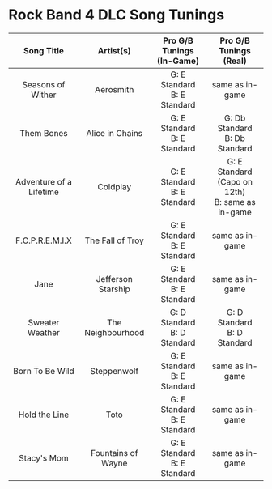 # Rock Band 4 DLC Song Tunings

| Song Title | Artist(s) | Pro G/B Tunings (In-Game) | Pro G/B Tunings (Real) |
| :--------: | :-------: | :---------------: | :------------: |
| Seasons of Wither | Aerosmith | G: E Standard<br>B: E Standard | same as in-game |
| Them Bones | Alice in Chains | G: E Standard<br>B: E Standard | G: Db Standard<br> B: Db Standard |
| Adventure of a Lifetime | Coldplay | G: E Standard<br>B: E Standard | G: E Standard (Capo on 12th)<br>B: same as in-game |
| F.C.P.R.E.M.I.X | The Fall of Troy | G: E Standard<br>B: E Standard | same as in-game |
| Jane | Jefferson Starship | G: E Standard<br>B: E Standard | same as in-game |
| Sweater Weather | The Neighbourhood | G: D Standard<br>B: D Standard | G: D Standard<br>B: D Standard |
| Born To Be Wild | Steppenwolf | G: E Standard<br>B: E Standard | same as in-game | 
| Hold the Line | Toto | G: E Standard<br>B: E Standard | same as in-game |
| Stacy's Mom | Fountains of Wayne | G: E Standard<br>B: E Standard | same as in-game |